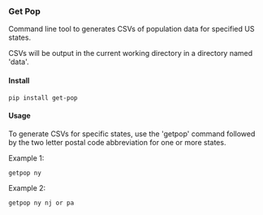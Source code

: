 ### Get Pop

Command line tool to generates CSVs of population data for specified US states.

CSVs will be output in the current working directory in a directory named 'data'.

#### Install

```pip install get-pop```

#### Usage

To generate CSVs for specific states, use the 'getpop' command followed by the two letter postal code abbreviation
 for one or more states.
 
 Example 1:
 
 ```getpop ny```
 
  Example 2:
  
  ```getpop ny nj or pa```